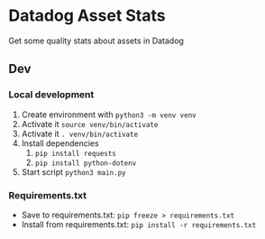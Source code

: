 Datadog Asset Stats
===================

Get some quality stats about assets in Datadog

## Dev

### Local development

1. Create environment with `python3 -m venv venv`
1. Activate it `source venv/bin/activate`
1. Activate it `. venv/bin/activate`
1. Install dependencies
    1. `pip install requests`
    1. `pip install python-dotenv`
1. Start script `python3 main.py`

### Requirements.txt

* Save to requirements.txt: `pip freeze > requirements.txt`
* Install from requirements.txt: `pip install -r requirements.txt`